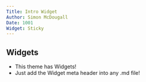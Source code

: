 ```yaml
---
Title: Intro Widget
Author: Simon McDougall
Date: 1001
Widget: Sticky
---
```


## Widgets
* This theme has Widgets!
* Just add the Widget meta header into any .md file!
